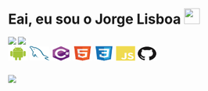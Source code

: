 # Eai, eu sou o Jorge Lisboa <img src="https://emoji.gg/assets/emoji/6184-steep.png" width="32px" height="32px">

<a href="https://github.com/jorgelisboa" ></a>

<div>
    <a href="https://github.com/jorgelisboa"></a>
    <img height="180em" src="https://github-readme-stats.vercel.app/api?username=jorgelisboa&theme=radical&show_icons=true" />
    <img height="180em" src="https://github-readme-stats.vercel.app/api/top-langs/?username=jorgelisboa&layout=compact&langs_count=8&theme=radical" />
</div>

<div style="display: inline-block, margin:1rem 0" >
    <img align="center" alt="Rafa-HTML" height="30" width="40" src="https://raw.githubusercontent.com/devicons/devicon/master/icons/android/android-original.svg">
    <img align="center" alt="Rafa-HTML" height="30" width="40" src="https://raw.githubusercontent.com/devicons/devicon/master/icons/mysql/mysql-original.svg">
    <img align="center" alt="Rafa-HTML" height="30" width="40" src="https://raw.githubusercontent.com/devicons/devicon/master/icons/csharp/csharp-original.svg">
    <img align="center" alt="Rafa-HTML" height="30" width="40" src="https://raw.githubusercontent.com/devicons/devicon/master/icons/html5/html5-original.svg">
    <img align="center" alt="Rafa-CSS" height="30" width="40" src="https://raw.githubusercontent.com/devicons/devicon/master/icons/css3/css3-original.svg">
    <img align="center" alt="Rafa-Js" height="30" width="40" src="https://raw.githubusercontent.com/devicons/devicon/master/icons/javascript/javascript-plain.svg">
    <img align="center" alt="Rafa-React" height="30" width="40" src="https://raw.githubusercontent.com/devicons/devicon/master/icons/github/github-original.svg">
</div>


##


<div>
    <a href="https://www.linkedin.com/in/jorge-miguel-teixeira-do-nascimento-lisboa-4a07a41b2/" target="_blank"> 
        <img src="https://img.shields.io/badge/-LinkedIn-%230077B5?style=for-the-badge&logo=linkedin&logoColor=white" target="_blank">
    </a>
</div>
